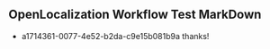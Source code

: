 ## OpenLocalization Workflow Test MarkDown
* a1714361-0077-4e52-b2da-c9e15b081b9a 
thanks!<!--HONumber=Mar16_HO4-->
